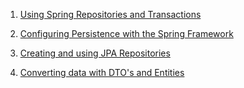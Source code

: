 1. [Using Spring Repositories and Transactions ](jee8springrepositories.md)

2. [Configuring Persistence with the Spring Framework](jee8persistencespring.md)

3. [Creating and using JPA Repositories](jee8jparepositories.md)

4. [Converting data with DTO's and Entities ](jee8dtodataconversion.md) 
